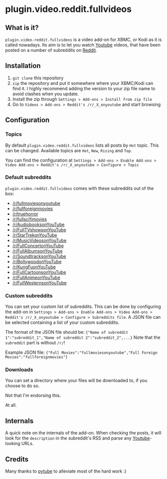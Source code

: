 # plugin.video.reddit.fullvideos

## What is it?

`plugin.video.reddit.fullvideos` is a video add-on for XBMC, or Kodi as it is called nowadays. Its aim is to let you watch [Youtube](http://www.youtube.com) videos, that have been posted on a number of subreddits on [Reddit](http://www.reddit.com).

## Installation

1. `git clone` this repository
2. `zip` the repository and put it somewhere where your XBMC/Kodi can find it. I highly recommend adding the version to your zip file name to avoid clashes when you update.
3. Install the zip through `Settings > Add-ons > Install from zip file`
4. Go to `Videos > Add-ons > Reddit's /r/_X_onyoutube` and start browsing

## Configuration

### Topics

By default `plugin.video.reddit.fullvideos` lists all posts by `Hot` topic. This can be changed. Available topics are `Hot`, `New`, `Rising` and `Top`. 

You can find the configuration at `Settings > Add-ons > Enable Add-ons > Video Add-ons > Reddit's /r/_X_onyoutube > Configure > Topic`

### Default subreddits

`plugin.video.reddit.fullvideos` comes with these subreddits out of the box:
- [/r/fullmoviesonyoutube](http://www.reddit.com/r/fullmoviesonyoutube)
- [/r/fullforeignmovies](http://www.reddit.com/r/fullforeignmovies)
- [/r/truehorror](http://www.reddit.com/r/truehorror)
- [/r/fullscifimovies](http://www.reddit.com/r/fullscifimovies)
- [/r/AudiobooksonYouTube](http://www.reddit.com/r/AudiobooksonYouTube)
- [/r/FullTVshowsonYouTube](http://www.reddit.com/r/FullTVshowsonYouTube)
- [/r/StarTrekonYouTube](http://www.reddit.com/r/StarTrekonYouTube)
- [/r/MusicVideosonYouTube](http://www.reddit.com/r/MusicVideosonYouTube)
- [/r/FullConcertonYouTube](http://www.reddit.com/r/FullConcertonYouTube)
- [/r/FullAlbumsonYouTube](http://www.reddit.com/r/FullAlbumsonYouTube)
- [/r/SoundtracksonYouTube](http://www.reddit.com/r/SoundtracksonYouTube)
- [/r/BollywoodonYouTube](http://www.reddit.com/r/BollywoodonYouTube)
- [/r/KungFuonYouTube](http://www.reddit.com/r/KungFuonYouTube)
- [/r/FullCartoonsonYouTube](http://www.reddit.com/r/FullCartoonsonYouTube)
- [/r/FullAnimeonYouTube](http://www.reddit.com/r/FullAnimeonYouTube)
- [/r/FullWesternsonYouTube](http://www.reddit.com/r/FullWesternsonYouTube)

### Custom subreddits

You can set your custom list of subreddits. This can be done by configuring the add-on in `Settings > Add-ons > Enable Add-ons > Video Add-ons > Reddit's /r/_X_onyoutube > Configure > Subreddits file`. A JSON file can be selected containing a list of your custom subreddits.

The format of the JSON file should be: `{"Name of subreddit 1":"subreddit_1","Name of subreddit 2":"subreddit_2",...}`
Note that the `subreddit` part is without `/r/`! 

Example JSON file: `{"Full Movies":"fullmoviesonyoutube","Full Foreign Movies":"fullforeignmovies"}`

### Downloads

You can set a directory where your files will be downloaded to, if you choose to do so.

Not that I'm endorsing this.

At all.

## Internals

A quick note on the internals of the add-on. When checking the posts, it will look for the `description` in the subreddit's RSS and parse any [Youtube](http://www.youtube.com)-looking URLs.

## Credits

Many thanks to [pytube](https://github.com/nficano/pytube) to alleviate most of the hard work :)